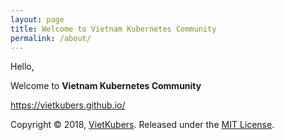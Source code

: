 ```yaml
---
layout: page
title: Welcome to Vietnam Kubernetes Community
permalink: /about/
---
```


Hello,
  
Welcome to **Vietnam Kubernetes Community**

https://vietkubers.github.io/

Copyright © 2018, [VietKubers](https://github.com/vietkubers). Released under the [MIT License](https://github.com/vietkubers/vietkubers.github.io/blob/master/LICENSE).
